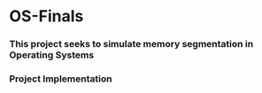 # OS-Finals

### This project seeks to simulate memory segmentation in Operating Systems

### Project Implementation
